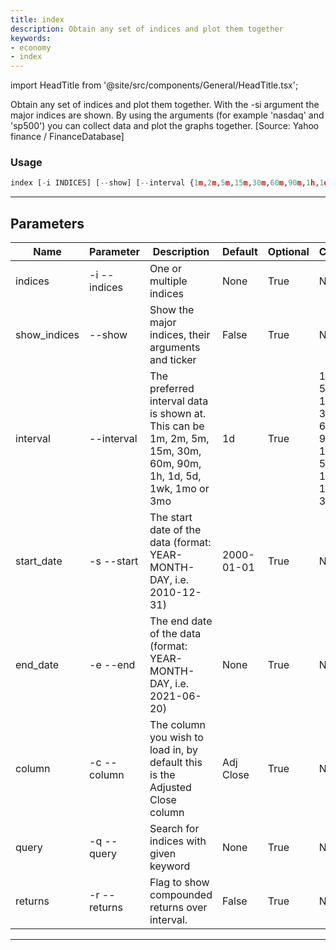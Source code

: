 ```yaml
---
title: index
description: Obtain any set of indices and plot them together
keywords:
- economy
- index
---
```


import HeadTitle from '@site/src/components/General/HeadTitle.tsx';

<HeadTitle title="economy /index - Reference | OpenBB Terminal Docs" />

Obtain any set of indices and plot them together. With the -si argument the major indices are shown. By using the arguments (for example 'nasdaq' and 'sp500') you can collect data and plot the graphs together. [Source: Yahoo finance / FinanceDatabase]

### Usage

```python wordwrap
index [-i INDICES] [--show] [--interval {1m,2m,5m,15m,30m,60m,90m,1h,1d,5d,1wk,1mo,3mo}] [-s START_DATE] [-e END_DATE] [-c COLUMN] [-q QUERY [QUERY ...]] [-r]
```

---

## Parameters

| Name | Parameter | Description | Default | Optional | Choices |
| ---- | --------- | ----------- | ------- | -------- | ------- |
| indices | -i  --indices | One or multiple indices | None | True | None |
| show_indices | --show | Show the major indices, their arguments and ticker | False | True | None |
| interval | --interval | The preferred interval data is shown at. This can be 1m, 2m, 5m, 15m, 30m, 60m, 90m, 1h, 1d, 5d, 1wk, 1mo or 3mo | 1d | True | 1m, 2m, 5m, 15m, 30m, 60m, 90m, 1h, 1d, 5d, 1wk, 1mo, 3mo |
| start_date | -s  --start | The start date of the data (format: YEAR-MONTH-DAY, i.e. 2010-12-31) | 2000-01-01 | True | None |
| end_date | -e  --end | The end date of the data (format: YEAR-MONTH-DAY, i.e. 2021-06-20) | None | True | None |
| column | -c  --column | The column you wish to load in, by default this is the Adjusted Close column | Adj Close | True | None |
| query | -q  --query | Search for indices with given keyword | None | True | None |
| returns | -r  --returns | Flag to show compounded returns over interval. | False | True | None |

---

